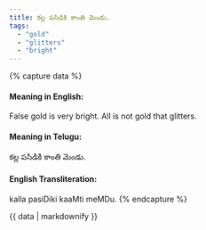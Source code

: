 ```yaml
---
title: కల్ల పసిడికి కాంతి మెండు.
tags:
  - "gold"
  - "glitters"
  - "bright"
---
```


{% capture data %}
#### Meaning in English:
False gold is very bright.
All is not gold that glitters.

#### Meaning in Telugu:
కల్ల పసిడికి కాంతి మెండు.

#### English Transliteration:
kalla pasiDiki kaaMti meMDu.
{% endcapture %}

{{ data | markdownify }}

